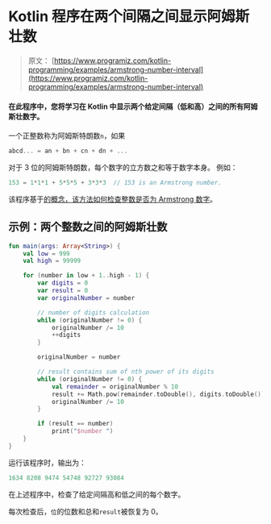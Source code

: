 # Kotlin 程序在两个间隔之间显示阿姆斯壮数

> 原文： [https://www.programiz.com/kotlin-programming/examples/armstrong-number-interval](https://www.programiz.com/kotlin-programming/examples/armstrong-number-interval)

#### 在此程序中，您将学习在 Kotlin 中显示两个给定间隔（低和高）之间的所有阿姆斯壮数字。

一个正整数称为阿姆斯特朗数`n`，如果

```kt
abcd... = an + bn + cn + dn + ...
```

对于 3 位的阿姆斯特朗数，每个数字的立方数之和等于数字本身。 例如：

```kt
153 = 1*1*1 + 5*5*5 + 3*3*3  // 153 is an Armstrong number.

```

该程序基于[的概念，该方法如何检查整数是否为 Armstrong 数字](/kotlin-programming/examples/armstrong-number "Check Armstrong Number in Kotlin")。

## 示例：两个整数之间的阿姆斯壮数

```kt
fun main(args: Array<String>) {
    val low = 999
    val high = 99999

    for (number in low + 1..high - 1) {
        var digits = 0
        var result = 0
        var originalNumber = number

        // number of digits calculation
        while (originalNumber != 0) {
            originalNumber /= 10
            ++digits
        }

        originalNumber = number

        // result contains sum of nth power of its digits
        while (originalNumber != 0) {
            val remainder = originalNumber % 10
            result += Math.pow(remainder.toDouble(), digits.toDouble()).toInt()
            originalNumber /= 10
        }

        if (result == number)
            print("$number ")
    }
} 
```

运行该程序时，输出为：

```kt
1634 8208 9474 54748 92727 93084 
```

在上述程序中，检查了给定间隔高和低之间的每个数字。

每次检查后，`位`的位数和总和`result`被恢复为 0。